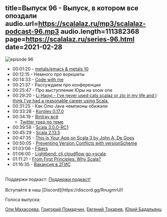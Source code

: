title=Выпуск 96 - Выпуск, в котором все опоздали
audio.url=https://scalalaz.ru/mp3/scalalaz-podcast-96.mp3
audio.length=111382368
page=https://scalalaz.ru/series-96.html
date=2021-02-28
----
![episode 96](https://scalalaz.ru/img/episode96.jpg)

* 00:01:20 - [metals/emacs & metals 10](<https://scalameta.org/metals/blog/>)
* 00:12:15 - Немного про воркшиты
* 00:14:33 - [Code with me](<https://www.jetbrains.com/code-with-me/>)
* 00:21:37 - Рассуждаем про конференции
* 00:25:47 - Про выступление Юры на snow one
* 00:29:20 - [Li Haoyi - I've never used cats scalaz or zio in my life and I think I've had a reasonable career using Scala.](<https://www.reddit.com/r/scala/comments/lfbjcf/does_anyone_here_intentionally_use_scala_without/>)
* 00:31:25 - Как Олю Java чемпионы обижали
* 00:33:28 - [Korolev 0.17.0](<https://github.com/fomkin/korolev/releases/tag/v0.17.0>)
* 00:34:19 - [Bintray всё](https://jfrog.com/blog/into-the-sunset-bintray-jcenter-gocenter-and-chartcenter/)
    - [Twitter тред по теме](<https://twitter.com/eed3si9n/status/1357068549429338112?s=19>)
* 00:39:58 - [Scala 3.0.0-RC1](<https://dotty.epfl.ch/blog/2021/02/17/scala3-rc1.html>)
* 00:45:29 - [Scala 2.13.5](<https://github.com/scala/scala/releases/tag/v2.13.5>)
* 00:47:35 - [This Is Your App on Scala 3 by John A. De Goes](<https://www.reddit.com/r/scala/comments/lmmi5m/this_is_your_app_on_scala_3_by_john_a_de_goes/>)
* 00:50:05 - [Preventing Version Conflicts with versionScheme](<https://scala-lang.org/blog/2021/02/16/preventing-version-conflicts-with-versionscheme.html>)
* 01:03:06 - [Fibers](<https://typelevel.org/blog/2021/02/21/fibers-fast-mkay.html>)
* 01:06:00 - [Lightbend: cli cloudflow go->scala](<https://www.lightbend.com/blog/writing-kubectl-plugins-with-scala-or-java-with-fabric8-kubernetes-client-on-graalvm>)
* 01:11:21 - [From First Principles: Why Scala?](<https://www.lihaoyi.com/post/FromFirstPrinciplesWhyScala.html>)
* 01:16:35 - [Вакансия в 2ГИС](<https://job.2gis.ru/software/1529/>)

<br/>
Поддержи подкаст:
<a href="https://www.patreon.com/bePatron?u=8074802" data-patreon-widget-type="become-patron-button">Поддержи подкаст!</a><script async src="https://c6.patreon.com/becomePatronButton.bundle.js"></script>
<br/>

<br/>
Вступайте в наш [Discord](https://discord.gg/RnugmrU)!
<br/>


Голоса выпуска:

[Оли Махасоева](https://twitter.com/oli_kitty),
[Григорий Помадчин](https://github.com/pomadchin),
[Евгений Токарев](https://twitter.com/strobegen),
[Юрий Бадальянц](https://twitter.com/lmnet89)
